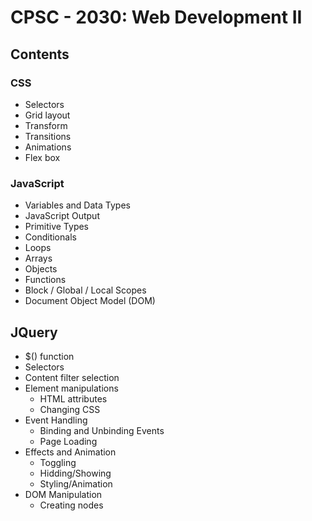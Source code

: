 # CPSC - 2030: Web Development II

## Contents

### CSS

- Selectors
- Grid layout
- Transform
- Transitions
- Animations
- Flex box

### JavaScript

- Variables and Data Types
- JavaScript Output
- Primitive Types
- Conditionals
- Loops
- Arrays
- Objects
- Functions
- Block / Global / Local Scopes
- Document Object Model (DOM)

## JQuery
- $() function
- Selectors
- Content filter selection
- Element manipulations
    - HTML attributes
    - Changing CSS
- Event Handling
    - Binding and Unbinding Events
    - Page Loading
- Effects and Animation
    - Toggling
    - Hidding/Showing
    - Styling/Animation
- DOM Manipulation
    - Creating nodes
